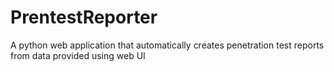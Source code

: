 # PrentestReporter
A python web application that automatically creates penetration test reports from data provided using web UI
